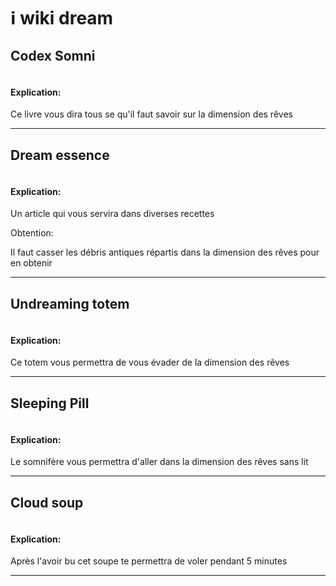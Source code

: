 # ℹ️ wiki dream

## Codex Somni

<figure><img src="../.gitbook/assets/Capture d&#x27;écran 2024-10-21 113311 (1).png" alt=""><figcaption></figcaption></figure>

#### Explication:

Ce livre vous dira tous se qu'il faut savoir sur la dimension des rêves

***



## Dream essence

<figure><img src="../.gitbook/assets/Capture d&#x27;écran 2024-10-21 113411 (2).png" alt=""><figcaption></figcaption></figure>

#### Explication:

Un article qui vous servira dans diverses recettes

Obtention:

Il faut casser les débris antiques répartis dans la dimension des rêves pour en obtenir

***

## Undreaming totem

<figure><img src="../.gitbook/assets/Capture d&#x27;écran 2024-10-21 113230 (1).png" alt=""><figcaption></figcaption></figure>

#### Explication:

Ce totem vous permettra de vous évader de la dimension des rêves

***

## Sleeping Pill

<figure><img src="../.gitbook/assets/Capture d&#x27;écran 2024-10-21 113252 (1).png" alt=""><figcaption></figcaption></figure>

#### Explication:

Le somnifère vous permettra d'aller dans la dimension des rêves sans lit

***

## Cloud soup

<figure><img src="../.gitbook/assets/Capture d&#x27;écran 2024-10-21 113325 (2).png" alt=""><figcaption></figcaption></figure>

#### Explication:

Après l'avoir bu cet soupe te permettra de voler pendant 5 minutes

***
